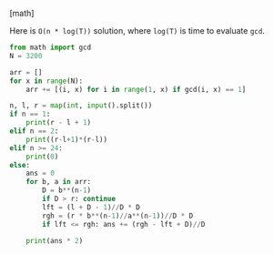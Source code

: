 [math]

Here is `O(n * log(T))` solution, where `log(T)` is time to evaluate `gcd`.

```python
from math import gcd
N = 3200

arr = []
for x in range(N):
    arr += [(i, x) for i in range(1, x) if gcd(i, x) == 1]

n, l, r = map(int, input().split())
if n == 1:
    print(r - l + 1)
elif n == 2:
    print((r-l+1)*(r-l))
elif n >= 24:
    print(0)
else:
    ans = 0
    for b, a in arr:
        D = b**(n-1)
        if D > r: continue
        lft = (l + D - 1)//D * D
        rgh = (r * b**(n-1)//a**(n-1))//D * D
        if lft <= rgh: ans += (rgh - lft + D)//D

    print(ans * 2)
```